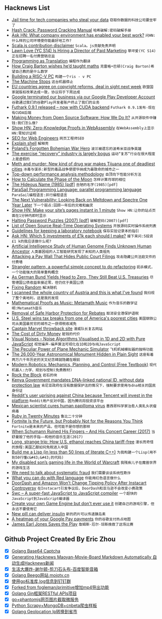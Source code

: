## Hacknews List


- [Jail time for tech companies who steal your data](https://trofire.com/2019/02/08/democrat-proposes-jail-time-for-tech-companies-who-steal-your-data/)  `窃取你数据的科技公司要坐牢了`
- [Hash Crack: Password Cracking Manual](https://www.netmux.com/blog/hash-crack-v3)  `哈希破解:密码破解手册`
- [Ask HN: What company environment has enabled your best work?](item?id=19120208)  `问HN:什么样的公司环境使你能最好地工作?`
- [Scala.js contribution disclaimer](https://github.com/scala-js/scala-js/blob/master/DEVELOPING.md)  `Scala。js贡献免责声明`
- [Lawn Love (YC S14) Is Hiring a Director of Paid Marketing](https://lawn-love.workable.com/)  `草坪爱(YC S14)正在招聘一名付费营销总监`
- [Programming as Translation](https://increment.com/internationalization/programming-as-translation/)  `编程作为翻译`
- [How Craig Barton wishes he’d taught maths](https://gowers.wordpress.com/2018/12/22/how-craig-barton-wishes-hed-taught-maths/#more-6435)  `克雷格•巴顿(Craig Barton)希望自己教的是什么数学`
- [Building a RISC-V PC](https://abopen.com/news/building-a-risc-v-pc/)  `构建一个ris - v PC`
- [The Machine Stops](https://www.newyorker.com/magazine/2019/02/11/the-machine-stops)  `这台机器停止`
- [EU countries agree on copyright reforms, deal in sight next week](https://www.reuters.com/article/us-eu-tech-ip/eu-countries-agree-on-copyright-reforms-deal-in-sight-next-week-idUSKCN1PX2FT)  `欧盟国家就版权改革达成一致，协议将于下周达成`
- [Google terminated our business via our Google Play Developer Account](https://blog.usejournal.com/google-wrongly-terminated-our-new-business-via-our-google-play-developer-account-5f5b7b742542?gi=78a7126ab7f8)  `谷歌通过我们的谷歌Play开发者账户终止了我们的业务`
- [Futhark 0.9.1 released – now with CUDA backend](https://futhark-lang.org/blog/2019-02-08-futhark-0.9.1-released.html)  `Futhark 0.9.1发布-现在有CUDA后端`
- [Making Money from Open Source Software: How We Do It?](https://ayende.com/blog/186147-A/making-money-from-open-source-software-how-we-do-it)  `从开源软件中赚钱:我们怎么做?`
- [Show HN: Zero-Knowledge Proofs in WebAssembly](https://zkwasm.kobi.one)  `在WebAssembly上显示HN:零知识证明`
- [SEO for Web Engineers](https://www.johnwdefeo.com/articles/seo-for-engineers)  `网页工程师SEO`
- [Explain shell](https://explainshell.com/)  `解释壳`
- [Poland’s Forgotten Bohemian War Hero](http://bostonreview.net/literature-culture/marta-figlerowicz-jozef-czapski)  `波兰被遗忘的波希米亚战争英雄`
- [The exercise “recovery” industry is largely bogus](https://www.vox.com/2019/2/9/18215958/exercise-recovery-bogus-cupping-ice-bath)  `运动“复苏”行业在很大程度上是虚假的`
- [Meth and murder: New kind of drug war makes Tijuana one of deadliest cities](https://www.latimes.com/world/mexico-americas/la-fg-mexico-tijuana-drug-violence-20190130-htmlstory.html)  `冰毒与谋杀:新型的毒品战争使提华纳成为最致命的城市之一`
- [Top-down performance analysis methodology](https://dendibakh.github.io/blog/2019/02/09/Top-Down-performance-analysis-methodology)  `自顶向下性能分析方法`
- [How to Calculate the Phase of the Moon](http://witchy.co/trig/)  `怎样计算月球的相位`
- [The Hideous Name (1985) [pdf]](http://3e8.org/pub/scheme/doc/the-hideous-name.pdf)  `丑陋的名字(1985)[pdf]`
- [ParaSail Programming Language: parallel programming language](http://parasail-lang.org/)  `ParaSail编程语言:并行编程语言`
- [The Next Vulnerability: Looking Back on Meltdown and Spectre One Year Later](https://www.rambus.com/blogs/the-next-vulnerability-looking-back-on-meltdown-and-spectre-one-year-later/?hss_channel=tw-19615847)  `下一个弱点:回顾一年后的灾难和幽灵`
- [Show HN: Make your site’s pages instant in 1 minute](https://instant.page/)  `Show HN:让你的站点页面在1分钟内即时显示`
- [Halting Password Puzzles (2007) [pdf]](https://crypto.stanford.edu/~xb/security07/hkdf.pdf)  `破解密码(2007)[pdf]`
- [List of Open Source Real-Time Operating Systems](https://www.osrtos.com/)  `开放源码实时操作系统列表`
- [Guidelines for keeping a laboratory notebook](http://www.ruf.rice.edu/~bioslabs/tools/notebook/notebook.html)  `保存实验记录本的指引`
- [Ask HN: Which 5 investments of £1k each should I make?](item?id=19123443)  `接下来问:5投资£1 k的我应该做什么呢?`
- [Artificial Intelligence Study of Human Genome Finds Unknown Human Ancestor](https://www.smithsonianmag.com/science-nature/artificial-intelligence-study-human-genome-finds-unknown-human-ancestor-species-180971436/)  `人类基因组的人工智能研究发现了未知的人类祖先`
- [Attacking a Pay Wall That Hides Public Court Filings](https://www.nytimes.com/2019/02/04/us/politics/pacer-fees-lawsuit.html)  `攻击隐藏公共法庭文件的付费墙`
- [Strangler pattern, a powerful simple concept to do refactoring](https://www.martinfowler.com/bliki/StranglerApplication.html)  `扼杀模式，一个功能强大的简单重构概念`
- [As German Bund Yields Head to Zero, They Still Beat U.S. Treasuries](https://www.bloomberg.com/opinion/articles/2019-02-08/as-german-bund-yields-head-to-zero-they-still-beat-treasuries)  `尽管德国公债收益率接近零，但仍优于美国公债`
- [Fixing Random](https://ericlippert.com/2019/01/31/fixing-random-part-1/)  `解决随机`
- [I scanned the whole country of Austria and this is what I&#39;ve found](https://blog.haschek.at/2019/i-scanned-austria.html)  `我扫视了整个奥地利，这是我的发现`
- [Mathematical Proofs as Music: Metamath Music](http://us.metamath.org/mpeuni/mmmusic.html)  `作为音乐的数学证明:Metamath音乐`
- [Removal of Safe Harbor Protection for Rebates](https://www.federalregister.gov/documents/2019/02/06/2019-01026/fraud-and-abuse-removal-of-safe-harbor-protection-for-rebates-involving-prescription-pharmaceuticals)  `取消安全港保护退税`
- [U.S. Steel wins tax breaks from one of America&#39;s poorest cities](https://www.reuters.com/article/us-steel-gary-insight/u-s-steel-wins-tax-breaks-from-one-of-americas-poorest-cities-idUSKCN1PX17D)  `美国钢铁公司从美国最贫穷的城市之一获得税收减免`
- [Captain Marvel throwback site](https://www.marvel.com/captainmarvel)  `漫威队长复古网站`
- [The Cost of Dirty Money](https://www.bloomberg.com/graphics/2019-dirty-money/)  `脏钱的代价`
- [Visual Noises – Noise Algorithms Visualised in 1D and 2D with Pure JavaScript](https://ramesaliyev.com/visual-noises/)  `视觉噪声-噪声算法可视化在1D和2D与纯JavaScript`
- [The Peculiar Power of Plane Mechanic Simulator](https://www.rockpapershotgun.com/2019/02/08/the-flare-path-plane-mechanic-simulator-review/)  `飞机机械模拟器的独特功能`
- [The 26,000-Year Astronomical Monument Hidden in Plain Sight](http://blog.longnow.org/02019/01/29/the-26000-year-astronomical-monument-hidden-in-plain-sight/)  `这座有着两万六千年历史的天文纪念碑就隐藏在眼前`
- [Modern Robotics: Mechanics, Planning, and Control (Free Textbook)](http://hades.mech.northwestern.edu/index.php/Modern_Robotics)  `现代机器人:力学、规划与控制(免费教材)`
- [Rock the Block](https://www.frontporchrepublic.com/2019/02/rock-the-block/)  `岩石的块`
- [Kenya Government mandates DNA-linked national ID, without data protection law](https://blog.mozilla.org/netpolicy/2019/02/08/kenya-government-mandates-dna-linked-national-id-without-data-protection-law/)  `肯尼亚政府在没有数据保护法的情况下，强制要求使用与dna相关的国民身份证`
- [Reddit&#39;s user uprising against China because Tencent will invest in the platform](https://china-underground.com/2019/02/09/reddit-is-experiencing-a-user-uprising-against-china-because-tencent-will-invest-heavily-in-the-platform/)  `Reddit用户反对中国，因为腾讯将投资该平台`
- [Mexican scientist cures human papilloma virus](https://www.eluniversal.com.mx/english/mexican-scientist-cures-human-papilloma-virus)  `墨西哥科学家治愈人类乳头状瘤病毒`
- [Ruby in Twenty Minutes](https://www.ruby-lang.org/en/documentation/quickstart/)  `鲁比二十分钟`
- [Fortnite Is the Future, but Probably Not for the Reasons You Think](https://redef.com/original/5c599eb966c7bb710656c824)  `Fortnite是未来的产品，但可能不是你想的那样`
- [When Schumann Ruined His Fingers – And His Concert Career (2017)](https://www.wqxr.org/story/weird-classical-when-schumann-ruined-his-fingers-and-his-concert-career/)  `当舒曼毁了他的手指——和他的音乐生涯(2017)`
- [Long, strange trip: How U.S. ethanol reaches China tariff-free](https://www.reuters.com/article/us-usa-trade-ethanol-insight/long-strange-trip-how-u-s-ethanol-reaches-china-tariff-free-idUSKCN1PW0BR)  `漫长而奇怪的旅程:美国乙醇如何免税进入中国`
- [Build me a Lisp (in less than 50 lines of literate C&#43;&#43;)](https://kirit.com/Build%20me%20a%20LISP)  `为我构建一个Lisp(用不到50行懂c&#43;&#43;的代码)`
- [My disabled son’s gaming life in the World of Warcraft](https://www.bbc.com/news/disability-47064773)  `我残疾儿子在魔兽世界的游戏生活`
- [We need to talk about systematic fraud](https://www.nature.com/articles/d41586-019-00439-9)  `我们需要谈谈系统性欺诈`
- [What you can do with Red language](https://readable.red/getting-started)  `你能用红色语言做什么`
- [DoorDash and Amazon Won’t Change Tipping Policy After Instacart Controversy](https://www.forbes.com/sites/bizcarson/2019/02/08/doordash-and-amazon-wont-change-tipping-policy-after-instacart-controversy)  `在Instacart引发争议后，DoorDash和亚马逊不会改变小费政策`
- [Swc – A super-fast JavaScript to JavaScript compiler](https://swc-project.github.io/blog/2019/02/08/Introducing-swc-1.0)  `一个超快的JavaScript到JavaScript编译器`
- [Create your own Game Engine but don&#39;t ever use it](https://www.zeroequalsfalse.press/2017/07/12/engine/)  `创建自己的游戏引擎，但永远不要使用它`
- [New pill can deliver insulin](http://news.mit.edu/2019/pill-deliver-insulin-orally-0207)  `新的药片可以传递胰岛素`
- [A heatmap of your Google Pay payments](https://github.com/domi55/google-pay-heatmap)  `你的谷歌支付热点地图`
- [James Earl Jones Saves the Play](http://www.charlespetzold.com/blog/2019/02/James-Earl-Jones-Saves-the-Play.html)  `詹姆斯·厄尔·琼斯挽救了这场比赛`

## Github Project Created By Eric Zhou

- [x] [Golang Base64 Captcha](https://github.com/mojocn/base64Captcha)
- [x] [Generating Hacknews Maoyan-Movie-Board Markdown Automatically 自动生成Hacknews新闻](https://github.com/dejavuzhou/md-genie)
- [x] [生活大爆炸-谢尔顿-剪刀石头布-百度智能音箱](https://github.com/mojocn/dueros-bang-game)
- [x] [Golang Beego网站 mojotv.cn](https://github.com/mojocn/www.mojotv.cn)
- [x] [使用go标准库,log信息到钉钉群](https://github.com/mojocn/dooger)
- [x] [Forked from fogleman/primitive增加mp4导出功能](https://github.com/mojocn/primitive)
- [x] [Golang Gin框架RESTful APIs项目](https://github.com/JJJJJJJerk/ezier-golang-web-api-framework)
- [x] [go+phantomjs网页图片截取微服务](https://github.com/mojocn/screen_shot)
- [x] [Python Scrapy+MongoDB+cnbeta爬虫样板](https://github.com/mojocn/scrapy_mongodb_boilerplate_cnbeta)
- [x] [Golang Geolocation Ip转换到省市](https://github.com/mojocn/ip2location)